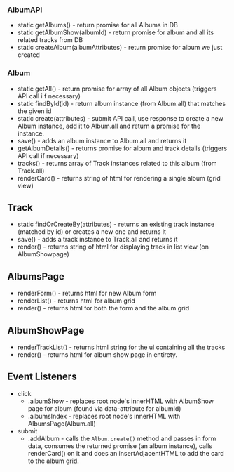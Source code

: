 ### AlbumAPI
- static getAlbums() - return promise for all Albums in DB
- static getAlbumShow(albumId) - return promise for album and all its related tracks from DB
- static createAlbum(albumAttributes) - return promise for album we just created

### Album 
- static getAll() - return promise for array of all Album objects (triggers API call i f necessary)
- static findById(id) - return album instance (from Album.all) that matches the given id
- static create(attributes) - submit API call, use response to create a new Album instance, add it to Album.all and return a promise for the instance.
- save() - adds an album instance to Album.all and returns it
- getAlbumDetails() - returns promise for album and track details (triggers API call if necessary)
- tracks() - returns array of Track instances related to this album (from Track.all)
- renderCard() - returns string of html for rendering a single album (grid view)

## Track 
- static findOrCreateBy(attributes) - returns an existing track instance (matched by id) or creates a new one and returns it
- save() - adds a track instance to Track.all and returns it
- render() - returns string of html for displaying track in list view (on AlbumShowpage)

## AlbumsPage
- renderForm() - returns html for new Album form
- renderList() - returns html for album grid
- render() - returns html for both the form and the album grid

## AlbumShowPage
- renderTrackList() - returns html string for the ul containing all the tracks
- render() - returns html for album show page in entirety.

## Event Listeners
- click
  - .albumShow - replaces root node's innerHTML with AlbumShow page for album (found via data-attribute for albumId)
  - .albumsIndex - replaces root node's innerHTML with AlbumsPage(Album.all)
- submit
  - .addAlbum - calls the `Album.create()` method and passes in form data, consumes the returned promise (an album instance), calls renderCard() on it and does an insertAdjacentHTML to add the card to the album grid.